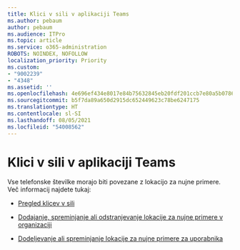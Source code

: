 ```yaml
---
title: Klici v sili v aplikaciji Teams
ms.author: pebaum
author: pebaum
ms.audience: ITPro
ms.topic: article
ms.service: o365-administration
ROBOTS: NOINDEX, NOFOLLOW
localization_priority: Priority
ms.custom:
- "9002239"
- "4348"
ms.assetid: ''
ms.openlocfilehash: 4e696ef434e8017e84b75632845eb20fdf201ccb7e80a5b07864b8848b891c69
ms.sourcegitcommit: b5f7da89a650d2915dc652449623c78be6247175
ms.translationtype: HT
ms.contentlocale: sl-SI
ms.lasthandoff: 08/05/2021
ms.locfileid: "54008562"
---
```

# <a name="teams-emergency-calling"></a>Klici v sili v aplikaciji Teams

Vse telefonske številke morajo biti povezane z lokacijo za nujne primere. Več informacij najdete tukaj:

- [Pregled klicev v sili](https://docs.microsoft.com/MicrosoftTeams/what-are-emergency-locations-addresses-and-call-routing)

- [Dodajanje, spreminjanje ali odstranjevanje lokacije za nujne primere v organizaciji](https://docs.microsoft.com/MicrosoftTeams/add-change-remove-emergency-location-organization)

- [Dodeljevanje ali spreminjanje lokacije za nujne primere za uporabnika](https://docs.microsoft.com/MicrosoftTeams/assign-change-emergency-location-user)
